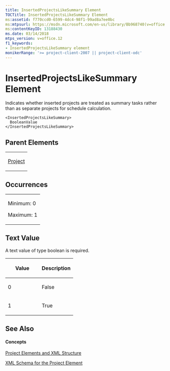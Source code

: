 ```yaml
---
title: InsertedProjectsLikeSummary Element
TOCTitle: InsertedProjectsLikeSummary Element
ms:assetid: f770ccd0-6599-4dc4-98f1-99ad8a7ee0bc
ms:mtpsurl: https://msdn.microsoft.com/en-us/library/Bb968740(v=office.12)
ms:contentKeyID: 13188430
ms.date: 03/14/2018
mtps_version: v=office.12
f1_keywords:
- InsertedProjectsLikeSummary element
monikerRange: '>= project-client-2007 || project-client-odc'
---
```


# InsertedProjectsLikeSummary Element




Indicates whether inserted projects are treated as summary tasks rather than as separate projects for schedule calculation.

    <InsertedProjectsLikeSummary>
      BooleanValue
    </InsertedProjectsLikeSummary>

## Parent Elements

<table>
<colgroup>
<col style="width: 100%" />
</colgroup>
<tbody>
<tr class="odd">
<td><p><a href="project-element.md">Project</a></p></td>
</tr>
</tbody>
</table>

## Occurrences

<table>
<colgroup>
<col style="width: 100%" />
</colgroup>
<tbody>
<tr class="odd">
<td><p>Minimum: 0</p>
<p>Maximum: 1</p></td>
</tr>
</tbody>
</table>

## Text Value

A text value of type boolean is required.

<table>
<colgroup>
<col style="width: 50%" />
<col style="width: 50%" />
</colgroup>
<thead>
<tr class="header">
<th><p>Value</p></th>
<th><p>Description</p></th>
</tr>
</thead>
<tbody>
<tr class="odd">
<td><p>0</p></td>
<td><p>False</p></td>
</tr>
<tr class="even">
<td><p>1</p></td>
<td><p>True</p></td>
</tr>
</tbody>
</table>

## See Also

#### Concepts

[Project Elements and XML Structure](project-elements-and-xml-structure.md)

[XML Schema for the Project Element](xml-schema-for-the-project-element.md)

